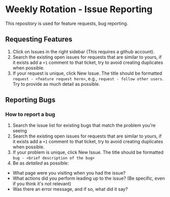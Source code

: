 # Weekly Rotation - Issue Reporting

This repository is used for feature requests, bug reporting.

## Requesting Features

1. Click on Issues in the right sidebar (This requires a github account).
2. Search the existing open issues for requests that are similar to yours, if it exists add a `+1` comment to that ticket, try to avoid creating duplicates when possible.
3. If your request is unique, click New Issue. The title should be formatted `request - <feature request here>`, e.g., `request - follow other users`. Try to provide as much detail as possible.

## Reporting Bugs

### How to report a bug

1. Search the issue list for existing bugs that match the problem you're seeing
2. Search the existing open issues for requests that are similar to yours, if it exists add a `+1` comment to that ticket, try to avoid creating duplicates when possible.
3. If your problem is unique, click New Issue. The title should be formatted `bug - <brief description of the bug>`
4. Be as _detailed_ as possible:
  * What page were you visiting when you had the issue?
  * What actions did you perform leading up to the issue? (Be specific, even if you think it's not relevant)
  * Was there an error message, and if so, what did it say?
